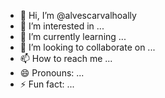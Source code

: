 - 👋 Hi, I’m @alvescarvalhoally
- 👀 I’m interested in ...
- 🌱 I’m currently learning ...
- 💞️ I’m looking to collaborate on ...
- 📫 How to reach me ...
- 😄 Pronouns: ...
- ⚡ Fun fact: ...

<!---
alvescarvalhoally/alvescarvalhoally is a ✨ special ✨ repository because its `README.md` (this file) appears on your GitHub profile.
You can click the Preview link to take a look at your changes.
--->
